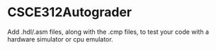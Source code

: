 # CSCE312Autograder

Add .hdl/.asm files, along with the .cmp files, to test your code with a hardware simulator or cpu emulator.
